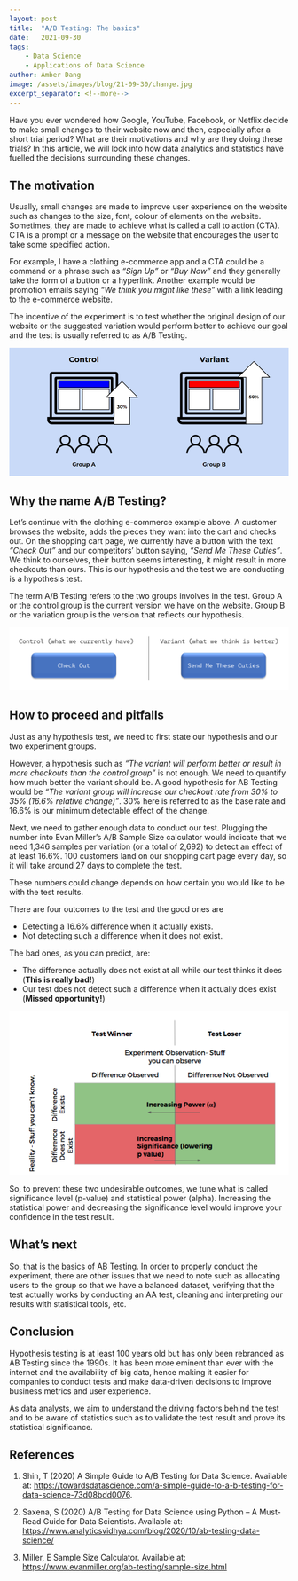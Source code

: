 ```yaml
---
layout: post
title:  "A/B Testing: The basics"
date:   2021-09-30
tags: 
    - Data Science
    - Applications of Data Science
author: Amber Dang
image: /assets/images/blog/21-09-30/change.jpg
excerpt_separator: <!--more-->
---
```


Have you ever wondered how Google, YouTube, Facebook, or Netflix decide to make small changes to their website now and then, especially after a short trial period? What are their motivations and why are they doing these trials? In this article, we will look into how data analytics and statistics have fuelled the decisions surrounding these changes.

<!--more-->

## The motivation

Usually, small changes are made to improve user experience on the website such as changes to the size, font, colour of elements on the website. Sometimes, they are made to achieve what is called a call to action (CTA). CTA is a prompt or a message on the website that encourages the user to take some specified action.

For example, I have a clothing e-commerce app and a CTA could be a command or a phrase such as *“Sign Up”* or *“Buy Now”* and they generally take the form of a button or a hyperlink. Another example would be promotion emails saying *“We think you might like these”* with a link leading to the e-commerce website.

The incentive of the experiment is to test whether the original design of our website or the suggested variation would perform better to achieve our goal and the test is usually referred to as A/B Testing.


![](/assets/images/blog/21-09-30/ab-testing.png)


## Why the name A/B Testing?

Let’s continue with the clothing e-commerce example above. A customer browses the website, adds the pieces they want into the cart and checks out. On the shopping cart page, we currently have a button with the text *“Check Out”* and our competitors’ button saying, *“Send Me These Cuties”*. We think to ourselves, their button seems interesting, it might result in more checkouts than ours. This is our hypothesis and the test we are conducting is a hypothesis test.

The term A/B Testing refers to the two groups involves in the test. Group A or the control group is the current version we have on the website. Group B or the variation group is the version that reflects our hypothesis.

![](/assets/images/blog/21-09-30/control-variant.png)

## How to proceed and pitfalls

Just as any hypothesis test, we need to first state our hypothesis and our two experiment groups.

However, a hypothesis such as *“The variant will perform better or result in more checkouts than the control group”* is not enough. We need to quantify how much better the variant should be. A good hypothesis for AB Testing would be *“The variant group will increase our checkout rate from 30% to 35% (16.6% relative change)”*. 30% here is referred to as the base rate and 16.6% is our minimum detectable effect of the change.

Next, we need to gather enough data to conduct our test. Plugging the number into Evan Miller’s A/B Sample Size calculator would indicate that we need 1,346 samples per variation (or a total of 2,692) to detect an effect of at least 16.6%. 100 customers land on our shopping cart page every day, so it will take around 27 days to complete the test.

These numbers could change depends on how certain you would like to be with the test results.

There are four outcomes to the test and the good ones are
-   Detecting a 16.6% difference when it actually exists.
-   Not detecting such a difference when it does not exist.


The bad ones, as you can predict, are:
-   The difference actually does not exist at all while our test thinks it does (**This is really bad!**)
-   Our test does not detect such a difference when it actually does exist (**Missed opportunity!**)

![](/assets/images/blog/21-09-30/power-alpha.png)

So, to prevent these two undesirable outcomes, we tune what is called significance level (p-value) and statistical power (alpha). Increasing the statistical power and decreasing the significance level would improve your confidence in the test result.


## What’s next

So, that is the basics of AB Testing. In order to properly conduct the experiment, there are other issues that we need to note such as allocating users to the group so that we have a balanced dataset, verifying that the test actually works by conducting an AA test, cleaning and interpreting our results with statistical tools, etc.

## Conclusion

Hypothesis testing is at least 100 years old but has only been rebranded as AB Testing since the 1990s. It has been more eminent than ever with the internet and the availability of big data, hence making it easier for companies to conduct tests and make data-driven decisions to improve business metrics and user experience.

As data analysts, we aim to understand the driving factors behind the test and to be aware of statistics such as to validate the test result and prove its statistical significance.

## References

1. Shin, T (2020) A Simple Guide to A/B Testing for Data Science. Available at:  <https://towardsdatascience.com/a-simple-guide-to-a-b-testing-for-data-science-73d08bdd0076>.

2. Saxena, S (2020) A/B Testing for Data Science using Python – A Must-Read Guide for Data Scientists. Available at: <https://www.analyticsvidhya.com/blog/2020/10/ab-testing-data-science/>

3.	Miller, E Sample Size Calculator. Available at: <https://www.evanmiller.org/ab-testing/sample-size.html>